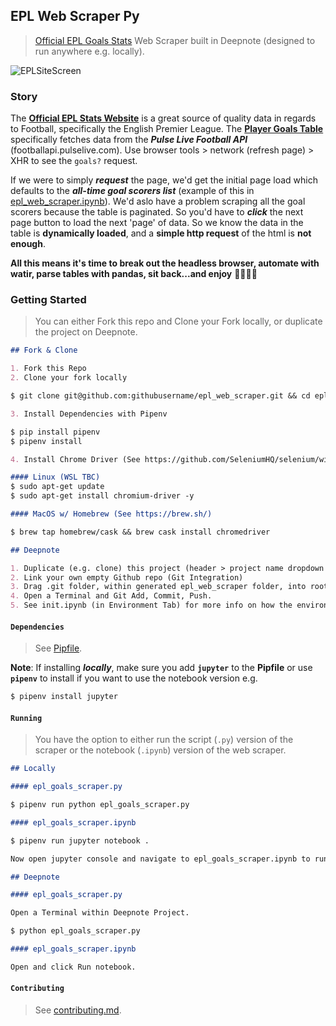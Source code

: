 ## EPL Web Scraper Py

> [Official EPL Goals Stats](https://www.premierleague.com/stats/) Web Scraper built in Deepnote (designed to run anywhere e.g. locally).

![EPLSiteScreen](https://sportsdatasolutionsacademy.s3.eu-west-2.amazonaws.com/public/EPLsitescreen.png)

### Story

The **[Official EPL Stats Website](https://www.premierleague.com/stats/)** is a great source of quality data in regards to Football, specifically the English Premier League. The **[Player Goals Table](https://www.premierleague.com/stats/top/players/goals?se=363)** specifically fetches data from the ***Pulse Live Football API*** (footballapi.pulselive.com). Use browser tools > network (refresh page) > XHR to see the ```goals?``` request. 

If we were to simply ***request*** the page, we'd get the initial page load which defaults to the ***all-time goal scorers list*** (example of this in [epl_web_scraper.ipynb](./epl_web_scraper.ipynb)). We'd aslo have a problem scraping all the goal scorers because the table is paginated. So you'd have to ***click*** the next page button to load the next 'page' of data. So we know the data in the table is **dynamically loaded**, and a **simple http request** of the html is **not enough**.

**All this means it's time to break out the headless browser, automate with watir, parse tables with pandas, sit back...and enjoy** 👻🤖🐼💅

### Getting Started

> You can either Fork this repo and Clone your Fork locally, or duplicate the project on Deepnote.

```markdown
## Fork & Clone

1. Fork this Repo
2. Clone your fork locally

$ git clone git@github.com:githubusername/epl_web_scraper.git && cd epl_web_scraper

3. Install Dependencies with Pipenv

$ pip install pipenv
$ pipenv install

4. Install Chrome Driver (See https://github.com/SeleniumHQ/selenium/wiki/ChromeDriver) e.g.

#### Linux (WSL TBC)
$ sudo apt-get update
$ sudo apt-get install chromium-driver -y

#### MacOS w/ Homebrew (See https://brew.sh/)

$ brew tap homebrew/cask && brew cask install chromedriver
```

```markdown
## Deepnote

1. Duplicate (e.g. clone) this project (header > project name dropdown > duplicate project)
2. Link your own empty Github repo (Git Integration)
3. Drag .git folder, within generated epl_web_scraper folder, into root of Deepnote project, and delete the empty epl_web_scraper folder
4. Open a Terminal and Git Add, Commit, Push.
5. See init.ipynb (in Environment Tab) for more info on how the environment is customised to support web scraping via headless browser.
```

#### ```Dependencies```

> See [Pipfile](./Pipfile).

**Note**: If installing ***locally***, make sure you add **```jupyter```** to the **Pipfile** or use **```pipenv```** to install if you want to use the notebook version e.g.

```bash
$ pipenv install jupyter
```

#### ```Running```

> You have the option to either run the script (```.py```) version of the scraper or the notebook (```.ipynb```) version of the web scraper.

```markdown
## Locally

#### epl_goals_scraper.py

$ pipenv run python epl_goals_scraper.py

#### epl_goals_scraper.ipynb

$ pipenv run jupyter notebook .

Now open jupyter console and navigate to epl_goals_scraper.ipynb to run
```

```markdown
## Deepnote

#### epl_goals_scraper.py

Open a Terminal within Deepnote Project.

$ python epl_goals_scraper.py

#### epl_goals_scraper.ipynb

Open and click Run notebook.
```

#### ```Contributing```

> See [contributing.md](./contributing.md).

